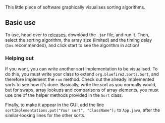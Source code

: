 This little piece of software graphically visualises sorting algorithms.

## Basic use
To use, head over to [releases](https://github.com/Bluefire2/SortVisualise/releases), download the `.jar` file, and run it. Then, select the sorting algorithm, the array size (limited) and the timing delay (`1ms` recommended), and click start to see the algorithm in action!

### Helping out
If you want, you can write another sort implementation to be visualised. To do this, you must write your class to extend `org.bluefire2.Sorts.Sort`, and therefore implement the `run` method. Check out the already implemented sorts to see how it's done. Basically, write the sort as you normally would, but for swaps, array lookups and comparisons of array elements, you must use one of the helper methods provided in the `Sort` class.

Finally, to make it appear in the GUI, add the line `sortImplementations.put("Your sort", "ClassName");` to `App.java`, after the similar-looking lines for the other sorts.